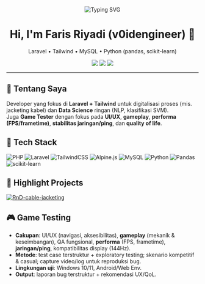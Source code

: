 <!-- Header -->
<div align="center">

  <img src="https://readme-typing-svg.demolab.com?font=Inter&size=26&pause=1200&color=22C55E&center=true&vCenter=true&width=620&lines=Full-Stack+Laravel;Data+Science+(NLP%2C+SVM);Game+Testing+(UI%2FUX%2C+Gameplay);Build+fast.+Ship+smart." alt="Typing SVG" />

  <h1>Hi, I'm Faris Riyadi (v0idengineer) 👋</h1>
  <p>Laravel • Tailwind • MySQL • Python (pandas, scikit-learn)</p>

  <!-- Badges -->
  <a href="https://github.com/v0idengineer?tab=followers"><img src="https://img.shields.io/github/followers/v0idengineer?style=flat&label=Followers"></a>
  <a href="https://github.com/v0idengineer"><img src="https://img.shields.io/github/stars/v0idengineer?affiliations=OWNER%2CCOLLABORATOR&style=flat&label=Stars"></a>
  <img src="https://komarev.com/ghpvc/?username=v0idengineer&style=flat&label=Views" />
</div>

---

## 🚀 Tentang Saya
Developer yang fokus di **Laravel + Tailwind** untuk digitalisasi proses (mis. jacketing kabel) dan **Data Science** ringan (NLP, klasifikasi SVM).  
Juga **Game Tester** dengan fokus pada **UI/UX**, **gameplay**, **performa (FPS/frametime)**, **stabilitas jaringan/ping**, dan **quality of life**.

## 🧰 Tech Stack
![PHP](https://img.shields.io/badge/PHP-777BB4?logo=php&logoColor=white)
![Laravel](https://img.shields.io/badge/Laravel-FF2D20?logo=laravel&logoColor=white)
![TailwindCSS](https://img.shields.io/badge/Tailwind-06B6D4?logo=tailwindcss&logoColor=white)
![Alpine.js](https://img.shields.io/badge/Alpine.js-8BC0D0?logo=alpinedotjs&logoColor=black)
![MySQL](https://img.shields.io/badge/MySQL-4479A1?logo=mysql&logoColor=white)
![Python](https://img.shields.io/badge/Python-3776AB?logo=python&logoColor=white)
![Pandas](https://img.shields.io/badge/Pandas-150458?logo=pandas&logoColor=white)
![scikit-learn](https://img.shields.io/badge/scikit--learn-F7931E?logo=scikitlearn&logoColor=white)

## 🧩 Highlight Projects
[![RnD-cable-jacketing](https://github-readme-stats.vercel.app/api/pin/?username=v0idengineer&repo=RnD-cable-jacketing&border_color=E5E7EB)](https://github.com/v0idengineer/RnD-cable-jacketing)

## 🎮 Game Testing
- **Cakupan**: UI/UX (navigasi, aksesibilitas), **gameplay** (mekanik & keseimbangan), QA fungsional, **performa** (FPS, frametime), **jaringan/ping**, kompatibilitas display (144Hz).
- **Metode**: test case terstruktur + exploratory testing; skenario kompetitif & casual; capture video/log untuk reproduksi bug.
- **Lingkungan uji**: Windows 10/11, Android/Web Env.
- **Output**: laporan bug terstruktur + rekomendasi UX/QoL.
